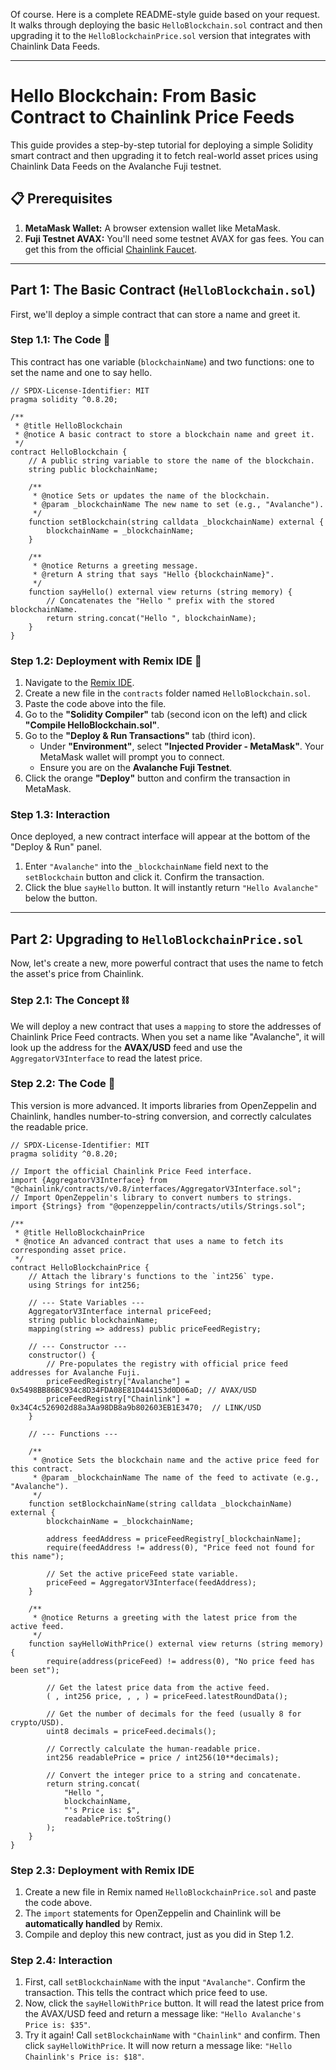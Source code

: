 Of course. Here is a complete README-style guide based on your request. It walks through deploying the basic `HelloBlockchain.sol` contract and then upgrading it to the `HelloBlockchainPrice.sol` version that integrates with Chainlink Data Feeds.

-----

# Hello Blockchain: From Basic Contract to Chainlink Price Feeds

This guide provides a step-by-step tutorial for deploying a simple Solidity smart contract and then upgrading it to fetch real-world asset prices using Chainlink Data Feeds on the Avalanche Fuji testnet.

## 📋 Prerequisites

1.  **MetaMask Wallet:** A browser extension wallet like MetaMask.
2.  **Fuji Testnet AVAX:** You'll need some testnet AVAX for gas fees. You can get this from the official [Chainlink Faucet](https://faucets.chain.link/fuji).

-----

## Part 1: The Basic Contract (`HelloBlockchain.sol`)

First, we'll deploy a simple contract that can store a name and greet it.

### Step 1.1: The Code 📜

This contract has one variable (`blockchainName`) and two functions: one to set the name and one to say hello.

```solidity
// SPDX-License-Identifier: MIT
pragma solidity ^0.8.20;

/**
 * @title HelloBlockchain
 * @notice A basic contract to store a blockchain name and greet it.
 */
contract HelloBlockchain {
    // A public string variable to store the name of the blockchain.
    string public blockchainName;

    /**
     * @notice Sets or updates the name of the blockchain.
     * @param _blockchainName The new name to set (e.g., "Avalanche").
     */
    function setBlockchain(string calldata _blockchainName) external {
        blockchainName = _blockchainName;
    }

    /**
     * @notice Returns a greeting message.
     * @return A string that says "Hello {blockchainName}".
     */
    function sayHello() external view returns (string memory) {
        // Concatenates the "Hello " prefix with the stored blockchainName.
        return string.concat("Hello ", blockchainName);
    }
}
```

### Step 1.2: Deployment with Remix IDE 🚀

1.  Navigate to the [Remix IDE](https://remix.ethereum.org/).
2.  Create a new file in the `contracts` folder named `HelloBlockchain.sol`.
3.  Paste the code above into the file.
4.  Go to the **"Solidity Compiler"** tab (second icon on the left) and click **"Compile HelloBlockchain.sol"**.
5.  Go to the **"Deploy & Run Transactions"** tab (third icon).
      * Under **"Environment"**, select **"Injected Provider - MetaMask"**. Your MetaMask wallet will prompt you to connect.
      * Ensure you are on the **Avalanche Fuji Testnet**.
6.  Click the orange **"Deploy"** button and confirm the transaction in MetaMask.

### Step 1.3: Interaction

Once deployed, a new contract interface will appear at the bottom of the "Deploy & Run" panel.

1.  Enter `"Avalanche"` into the `_blockchainName` field next to the `setBlockchain` button and click it. Confirm the transaction.
2.  Click the blue `sayHello` button. It will instantly return `"Hello Avalanche"` below the button.

-----

## Part 2: Upgrading to `HelloBlockchainPrice.sol`

Now, let's create a new, more powerful contract that uses the name to fetch the asset's price from Chainlink.

### Step 2.1: The Concept ⛓️

We will deploy a new contract that uses a `mapping` to store the addresses of Chainlink Price Feed contracts. When you set a name like "Avalanche", it will look up the address for the **AVAX/USD** feed and use the `AggregatorV3Interface` to read the latest price.

### Step 2.2: The Code 📜

This version is more advanced. It imports libraries from OpenZeppelin and Chainlink, handles number-to-string conversion, and correctly calculates the readable price.

```solidity
// SPDX-License-Identifier: MIT
pragma solidity ^0.8.20;

// Import the official Chainlink Price Feed interface.
import {AggregatorV3Interface} from "@chainlink/contracts/v0.8/interfaces/AggregatorV3Interface.sol";
// Import OpenZeppelin's library to convert numbers to strings.
import {Strings} from "@openzeppelin/contracts/utils/Strings.sol";

/**
 * @title HelloBlockchainPrice
 * @notice An advanced contract that uses a name to fetch its corresponding asset price.
 */
contract HelloBlockchainPrice {
    // Attach the library's functions to the `int256` type.
    using Strings for int256;

    // --- State Variables ---
    AggregatorV3Interface internal priceFeed;
    string public blockchainName;
    mapping(string => address) public priceFeedRegistry;

    // --- Constructor ---
    constructor() {
        // Pre-populates the registry with official price feed addresses for Avalanche Fuji.
        priceFeedRegistry["Avalanche"] = 0x5498BB86BC934c8D34FDA08E81D444153d0D06aD; // AVAX/USD
        priceFeedRegistry["Chainlink"] = 0x34C4c526902d88a3Aa98DB8a9b802603EB1E3470;  // LINK/USD
    }

    // --- Functions ---

    /**
     * @notice Sets the blockchain name and the active price feed for this contract.
     * @param _blockchainName The name of the feed to activate (e.g., "Avalanche").
     */
    function setBlockchainName(string calldata _blockchainName) external {
        blockchainName = _blockchainName;
        
        address feedAddress = priceFeedRegistry[_blockchainName];
        require(feedAddress != address(0), "Price feed not found for this name");
        
        // Set the active priceFeed state variable.
        priceFeed = AggregatorV3Interface(feedAddress);
    }

    /**
     * @notice Returns a greeting with the latest price from the active feed.
     */
    function sayHelloWithPrice() external view returns (string memory) {
        require(address(priceFeed) != address(0), "No price feed has been set");

        // Get the latest price data from the active feed.
        ( , int256 price, , , ) = priceFeed.latestRoundData();
        
        // Get the number of decimals for the feed (usually 8 for crypto/USD).
        uint8 decimals = priceFeed.decimals();
        
        // Correctly calculate the human-readable price.
        int256 readablePrice = price / int256(10**decimals);
        
        // Convert the integer price to a string and concatenate.
        return string.concat(
            "Hello ", 
            blockchainName, 
            "'s Price is: $", 
            readablePrice.toString()
        );
    }
}
```

### Step 2.3: Deployment with Remix IDE

1.  Create a new file in Remix named `HelloBlockchainPrice.sol` and paste the code above.
2.  The `import` statements for OpenZeppelin and Chainlink will be **automatically handled** by Remix.
3.  Compile and deploy this new contract, just as you did in Step 1.2.

### Step 2.4: Interaction

1.  First, call `setBlockchainName` with the input `"Avalanche"`. Confirm the transaction. This tells the contract which price feed to use.
2.  Now, click the `sayHelloWithPrice` button. It will read the latest price from the AVAX/USD feed and return a message like: `"Hello Avalanche's Price is: $35"`.
3.  Try it again\! Call `setBlockchainName` with `"Chainlink"` and confirm. Then click `sayHelloWithPrice`. It will now return a message like: `"Hello Chainlink's Price is: $18"`.
